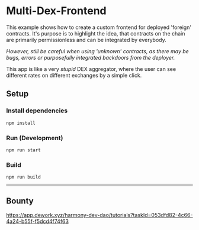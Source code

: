 # Multi-Dex-Frontend 

This example shows how to create a custom frontend for deployed 'foreign' contracts.
It's purpose is to highlight the idea, that contracts on the chain are primarily permissionless
and can be integrated by everybody. 

_However, still be careful when using 'unknown' contracts, as there may be bugs, errors or purposefully integrated backdoors from the deployer._

This app is like a very _stupid_ DEX aggregator, where the user can see different rates on different 
exchanges by a simple click.

## Setup

### Install dependencies

```
npm install
```

### Run (Development)

```
npm run start
```

### Build

```
npm run build
```

---
## Bounty
https://app.dework.xyz/harmony-dev-dao/tutorials?taskId=053dfd82-4c66-4a24-b55f-f5dcd4f74f63
